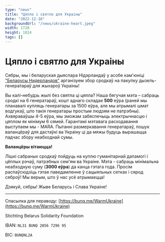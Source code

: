```yaml
---
type: "news"
title: "Цяпло і святло для Украіны"
date: "2022-12-16"
backgroundUrl: "/news/ukraine-heart.jpeg"
width: 1728
height: 1024
tags: []
---
```


# Цяпло і святло для Украіны

Сябры, мы і беларуская дыяспара Нідэрландаў у асобе кам'юніці ["Беларусы Нидерландов"](https://t.me/nlbychat) арганізуем
збор сродкаў на пакупку дызель-генератараў для жыхароў Украіны!

Вы калі-небудзь жылі без святла ці цяпла?
Наша бягучая мэта – сабраць сродкі на 6 генератараў, кошт аднаго складае **500** еўра (раней мы планавалі купляць генератары за 1500 еўра,
але мы атрымалі шмат водгукаў, што такія генератары простым людзям не патрэбны). Ахвяраваўшы 4-5 еўра, мы зможам забяспечыць
электрычнасцю і цяплом як мінімум 6 сямей.
Гарантамі мэтавага расходавання выступаем мы - МАRА.
Пытанні размеркавання генератараў, пошук валанцёраў для дастаўкі ва Украіну ці да мяжы будуць вырашацца падчас збору неабходнай сумы. 

**Валанцёры вітаюцца!**

Лішкі сабраных сродкаў пойдуць на куплю гуманітарнай дапамогі і цёплых рэчаў, патрэбных сем'ям ва Украіне.
Мэта - сабраць мінімальна неабходную суму (**3000 еўра**) да канца гэтага года.
Просім распаўсюдзіць гэтае паведамленне ў сацыяльных сетках і сярод сяброў! Мы верым, што ў нас усё атрымаецца!

Дзякуй, сябры!
Жыве Беларусь і Слава Украіне!

---

Спасылка для пераводу:
[https://bunq.me/WarmUkraine](https://bunq.me/WarmUkraine)

Stichting Belarus Solidarity Foundation

IBAN: `NL31 BUNQ 2056 7296 95`

BIC: `BUNQNL2A`
